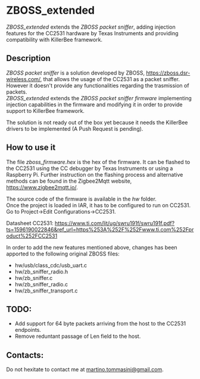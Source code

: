 # ZBOSS_extended
*ZBOSS_extended* extends the *ZBOSS packet sniffer*, adding injection features for the  CC2531 hardware by Texas Instruments and providing compatibility with KillerBee framework.

## Description

*ZBOSS packet sniffer* is a solution developed by ZBOSS, https://zboss.dsr-wireless.com/, that allows the usage of the CC2531 as a packet sniffer. However it doesn't provide any functionalities regarding the trasmission of packets.  
*ZBOSS_extended* extends the *ZBOSS packet sniffer firmware* implementing injection capabilities in the firmware and modifying it in order to provide support to KillerBee framework. 

The solution is not ready out of the box yet because it needs the KillerBee drivers to be implemented (A Push Request is pending).

## How to use it
The file *zboss_firmware.hex* is the hex of the firmware. It can be flashed to the CC2531 using the CC debugger by Texas Instruments or using a Raspberry Pi. Further instruction on the flashing process and alternative methods can be found in the Zigbee2Mqtt website, https://www.zigbee2mqtt.io/.

The source code of the firmware is available in the *hw* folder.   
Once the project is loaded in IAR, it has to be configured to run on CC2531. Go to Project->Edit Configurations->CC2531.

Datasheet CC2531: https://www.ti.com/lit/ug/swru191f/swru191f.pdf?ts=1596190022846&ref_url=https%253A%252F%252Fwww.ti.com%252Fproduct%252FCC2531


In order to add the new features mentioned above, changes has been apported to the following original ZBOSS files:
- hw/usb/class_cdc/usb_uart.c
- hw/zb_sniffer_radio.h
- hw/zb_sniffer.c
- hw/zb_sniffer_radio.c
- hw/zb_sniffer_transport.c


## TODO:
- Add support for 64 byte packets arriving from the host to the CC2531 endpoints.
- Remove reduntant passage of Len field to the host.

## Contacts:
Do not hexitate to contact me at martino.tommasini@gmail.com.

    
